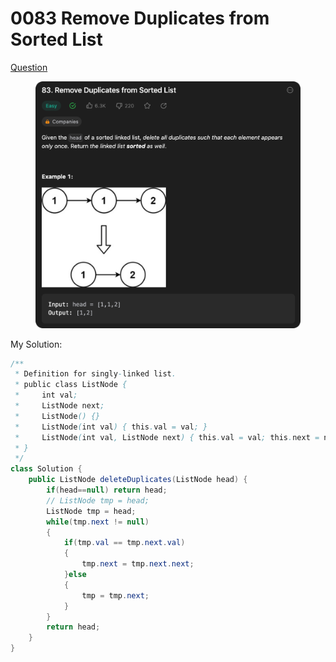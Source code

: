 # 0083 Remove Duplicates from Sorted List

[Question](https://leetcode.com/problems/remove-duplicates-from-sorted-list/)

<figure><img src="../.gitbook/assets/image (4) (9).png" alt=""><figcaption></figcaption></figure>



&#x20;My Solution:

```java
/**
 * Definition for singly-linked list.
 * public class ListNode {
 *     int val;
 *     ListNode next;
 *     ListNode() {}
 *     ListNode(int val) { this.val = val; }
 *     ListNode(int val, ListNode next) { this.val = val; this.next = next; }
 * }
 */
class Solution {
    public ListNode deleteDuplicates(ListNode head) {
        if(head==null) return head;
        // ListNode tmp = head;
        ListNode tmp = head;
        while(tmp.next != null)
        {
            if(tmp.val == tmp.next.val)
            {
                tmp.next = tmp.next.next;
            }else
            {
                tmp = tmp.next;
            }
        }
        return head;
    }
}
```
